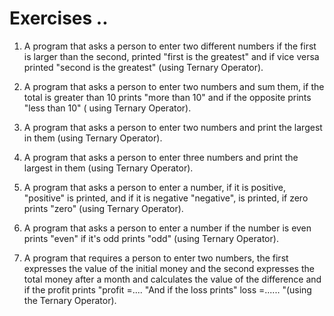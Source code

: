 # Exercises ..

1. A program that asks a person to enter two different numbers if the first is larger than the second, printed "first is the greatest" and if vice versa printed "second is the greatest" (using Ternary Operator).

2. A program that asks a person to enter two numbers and sum them, if the total is greater than 10 prints "more than 10" and if the opposite prints "less than 10" ( using Ternary Operator).

3. A program that asks a person to enter two numbers and print the largest in them (using Ternary Operator).

4. A program that asks a person to enter three numbers and print the largest in them (using Ternary Operator).

5. A program that asks a person to enter a number, if it is positive, "positive" is printed, and if it is negative "negative", is printed, if zero prints "zero" (using Ternary Operator).

6. A program that asks a person to enter a number if the number is even prints "even" if it's odd prints "odd" (using Ternary Operator).

7. A program that requires a person to enter two numbers, the first expresses the value of the initial money and the second expresses the total money after a month and calculates the value of the difference and if the profit prints "profit =.... "And if the loss prints" loss =...... "(using the Ternary Operator).
